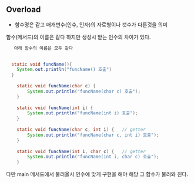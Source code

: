 ## Overload

- 함수명은 같고 매개변수(인수, 인자)의 자료형이나 갯수가 다른것을 의미

함수(메서드)의 이름은 같다 하지만 생성시 받는 인수의 차이가 있다.

```JAVA
   아래 함수의 이름은 모두 같다

  
  static void funcName(){
    System.out.println("funcName() 호출")
  } 
  
	static void funcName(char c) {
		System.out.println("funcName(char c) 호출");
	}
	
	static void funcName(int i) {
		System.out.println("funcName(int i) 호출");
	}
	
	static void funcName(char c, int i) {	// getter
		System.out.println("funcName(char c, int i) 호출");
	}
	
	static void funcName(int i, char c) {	// getter
		System.out.println("funcName(int i, char c) 호출");
	}
```

다만 main 메서드에서 불러올시 인수에 맞게 구현을 해야 해당 그 함수가 불러와 진다.
